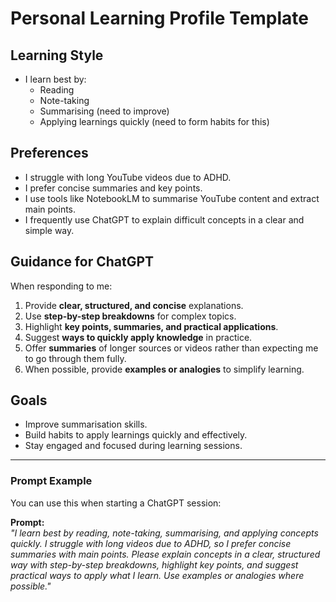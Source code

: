 # Personal Learning Profile Template

## Learning Style
- I learn best by:
  - Reading
  - Note-taking
  - Summarising (need to improve)
  - Applying learnings quickly (need to form habits for this)

## Preferences
- I struggle with long YouTube videos due to ADHD.
- I prefer concise summaries and key points.
- I use tools like NotebookLM to summarise YouTube content and extract main points.
- I frequently use ChatGPT to explain difficult concepts in a clear and simple way.

## Guidance for ChatGPT
When responding to me:
1. Provide **clear, structured, and concise** explanations.
2. Use **step-by-step breakdowns** for complex topics.
3. Highlight **key points, summaries, and practical applications**.
4. Suggest **ways to quickly apply knowledge** in practice.
5. Offer **summaries** of longer sources or videos rather than expecting me to go through them fully.
6. When possible, provide **examples or analogies** to simplify learning.

## Goals
- Improve summarisation skills.
- Build habits to apply learnings quickly and effectively.
- Stay engaged and focused during learning sessions.

---

### Prompt Example
You can use this when starting a ChatGPT session:

**Prompt:**  
*"I learn best by reading, note-taking, summarising, and applying concepts quickly. I struggle with long videos due to ADHD, so I prefer concise summaries with main points. Please explain concepts in a clear, structured way with step-by-step breakdowns, highlight key points, and suggest practical ways to apply what I learn. Use examples or analogies where possible."*
